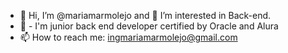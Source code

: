 - 👋 Hi, I’m @mariamarmolejo and 👀 I’m interested in Back-end.
- 🌱 - I'm junior back end developer certified by Oracle and Alura
- 📫 How to reach me: ingmariamarmolejo@gmail.com 

